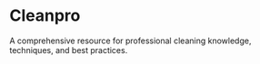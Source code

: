 # Cleanpro
A comprehensive resource for professional cleaning knowledge, techniques, and best practices.
